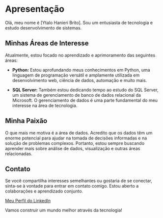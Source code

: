 # Apresentação

Olá, meu nome é [Ytalo Hanieri Brito]. Sou um entusiasta de tecnologia e estudo desenvolvimento de sistemas.

## Minhas Áreas de Interesse

Atualmente, estou focado no aprendizado e aprimoramento das seguintes áreas:

- **Python:** Estou aprofundando meus conhecimentos em Python, uma linguagem de programação versátil e amplamente utilizada em desenvolvimento web, ciência de dados, automação e muito mais.

- **SQL Server:** Também estou dedicando tempo ao estudo do SQL Server, um sistema de gerenciamento de banco de dados relacional da Microsoft. O gerenciamento de dados é uma parte fundamental do meu interesse na área de tecnologia.

## Minha Paixão

O que mais me motiva é a área de dados. Acredito que os dados têm um enorme potencial para ajudar na tomada de decisões informadas e na solução de problemas complexos. Portanto, estou sempre buscando aprender mais sobre análise de dados, visualização e outras áreas relacionadas.

## Contato

Se você compartilha interesses semelhantes ou gostaria de se conectar, sinta-se à vontade para entrar em contato comigo. Estou aberto a colaborações e aprendizado conjunto.

[Meu Perfil do LinkedIn](https://www.linkedin.com/in/ytalo-hanieri-brito-75021442/)


Vamos construir um mundo melhor através da tecnologia!
